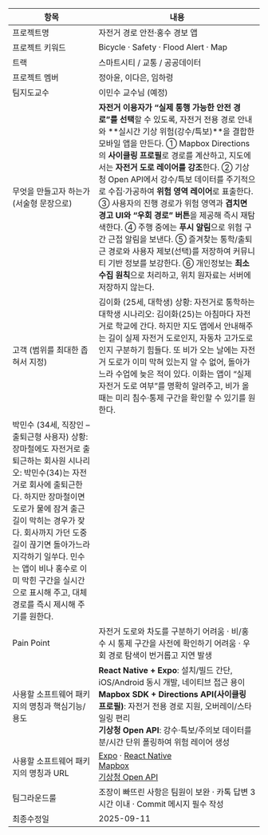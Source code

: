 | 항목 | 내용 |
|---|---|
| 프로젝트명 | 자전거 경로 안전·홍수 경보 앱 |
| 프로젝트 키워드 | Bicycle · Safety · Flood Alert · Map |
| 트랙 | 스마트시티 / 교통 / 공공데이터 |
| 프로젝트 멤버 | 정아윤, 이다은, 임하령 |
| 팀지도교수 | 이민수 교수님 (예정) |
| 무엇을 만들고자 하는가 (서술형 문장으로) | **자전거 이용자가 “실제 통행 가능한 안전 경로”를 선택**할 수 있도록, 자전거 전용 경로 안내와 **실시간 기상 위험(강수/특보)**을 결합한 모바일 앱을 만든다. ① Mapbox Directions의 **사이클링 프로필**로 경로를 계산하고, 지도에서는 **자전거 도로 레이어를 강조**한다. ② 기상청 Open API에서 강수/특보 데이터를 주기적으로 수집·가공하여 **위험 영역 레이어**로 표출한다. ③ 사용자의 진행 경로가 위험 영역과 **겹치면 경고 UI와 “우회 경로” 버튼**을 제공해 즉시 재탐색한다. ④ 주행 중에는 **푸시 알림**으로 위험 구간 근접 알림을 보낸다. ⑤ 즐겨찾는 통학/출퇴근 경로와 사용자 제보(선택)를 저장하여 커뮤니티 기반 정보를 보강한다. ⑥ 개인정보는 **최소 수집 원칙**으로 처리하고, 위치 원자료는 서버에 저장하지 않는다. |
| 고객 (범위를 최대한 좁혀서 지정) | 김이화 (25세, 대학생) 상황: 자전거로 통학하는 대학생 시나리오: 김이화(25)는 아침마다 자전거로 학교에 간다. 하지만 지도 앱에서 안내해주는 길이 실제 자전거 도로인지, 자동차 고가도로인지 구분하기 힘들다. 또 비가 오는 날에는 자전거 도로가 이미 막혀 있는지 알 수 없어, 돌아가느라 수업에 늦은 적이 있다. 이화는 앱이 “실제 자전거 도로 여부”를 명확히 알려주고, 비가 올 때는 미리 침수·통제 구간을 확인할 수 있기를 원한다.
박민수 (34세, 직장인 – 출퇴근형 사용자) 상황: 장마철에도 자전거로 출퇴근하는 회사원 시나리오: 박민수(34)는 자전거로 회사에 출퇴근한다. 하지만 장마철이면 도로가 물에 잠겨 출근길이 막히는 경우가 잦다. 회사까지 가던 도중 길이 끊기면 돌아가느라 지각하기 일쑤다. 민수는 앱이 비나 홍수로 이미 막힌 구간을 실시간으로 표시해 주고, 대체 경로를 즉시 제시해 주기를 원한다. |
| Pain Point | 자전거 도로와 차도를 구분하기 어려움 · 비/홍수 시 통제 구간을 사전에 확인하기 어려움 · 우회 경로 탐색이 번거롭고 지연 발생 |
| 사용할 소프트웨어 패키지의 명칭과 핵심기능/용도 | **React Native + Expo**: 설치/빌드 간단, iOS/Android 동시 개발, 네이티브 접근 용이<br>**Mapbox SDK + Directions API(사이클링 프로필)**: 자전거 전용 경로 지원, 오버레이/스타일링 편리<br>**기상청 Open API**: 강수·특보/주의보 데이터를 분/시간 단위 폴링하여 위험 레이어 생성 |
| 사용할 소프트웨어 패키지의 명칭과 URL | [Expo](https://expo.dev/) · [React Native](https://reactnative.dev/)<br>[Mapbox](https://www.mapbox.com/)<br>[기상청 Open API](https://data.kma.go.kr/) |
| 팀그라운드룰 | 조장이 빠뜨린 사항은 팀원이 보완 · 카톡 답변 3시간 이내 · Commit 메시지 필수 작성 |
| 최종수정일 | 2025-09-11 |
